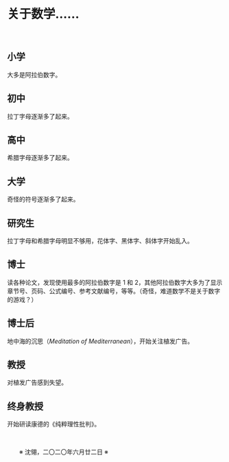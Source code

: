 # 关于数学……

&emsp;&emsp;

## 小学

大多是阿拉伯数字。

## 初中

拉丁字母逐渐多了起来。

## 高中

希腊字母逐渐多了起来。

## 大学

奇怪的符号逐渐多了起来。

## 研究生

拉丁字母和希腊字母明显不够用，花体字、黑体字、斜体字开始乱入。

## 博士

读各种论文，发现使用最多的阿拉伯数字是 1 和 2，其他阿拉伯数字大多为了显示章节号、页码、公式编号、参考文献编号，等等。（奇怪，难道数学不是关于数字的游戏？）

## 博士后

地中海的沉思（*Meditation of Mediterranean*），开始关注植发广告。

## 教授

对植发广告感到失望。

## 终身教授

开始研读康德的《纯粹理性批判》。

&emsp;&emsp;

&emsp;&emsp;※ 沈翎，二〇二〇年六月廿二日 ※